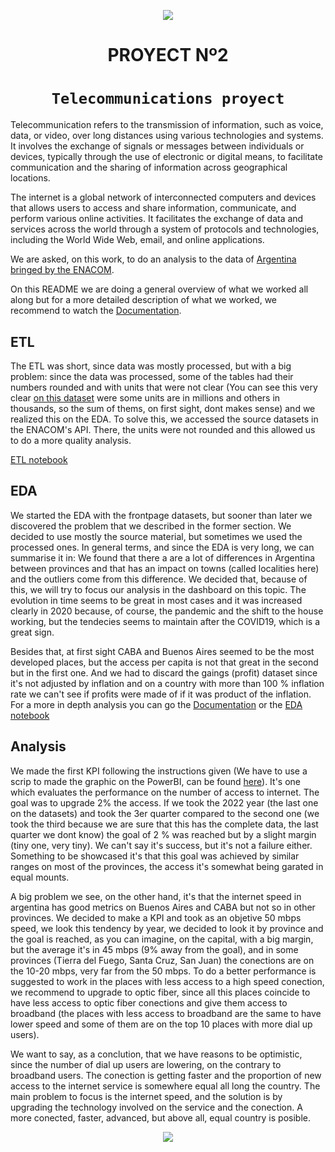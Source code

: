 <p align='center'>
<img src ="https://tynmagazine.com/wp-content/uploads/sites/3/2020/01/mundo-conectado.jpg">
<p>

<h1 align='center'>
 <b>PROYECT Nº2</b>
</h1>
 
# <h1 align="center">**`Telecommunications proyect`**</h1>

Telecommunication refers to the transmission of information, such as voice, data, or video, over long distances using various technologies and systems. It involves the exchange of signals or messages between individuals or devices, typically through the use of electronic or digital means, to facilitate communication and the sharing of information across geographical locations.

The internet is a global network of interconnected computers and devices that allows users to access and share information, communicate, and perform various online activities. It facilitates the exchange of data and services across the world through a system of protocols and technologies, including the World Wide Web, email, and online applications.

We are asked, on this work, to do an analysis to the data of [Argentina bringed by the ENACOM](https://datosabiertos.enacom.gob.ar/dashboards/20000/acceso-a-internet/).

On this README we are doing a general overview of what we worked all along but for a more detailed description of what we worked, we recommend to watch the [Documentation](https://github.com/pablorobba/Data_Analyst_Telecomunication_proyect/blob/main/Documentation.md).


## ETL

The ETL was short, since data was mostly processed, but with a big problem: since the data was processed, some of the tables had their numbers rounded and with units that were not clear (You can see this very clear [on this dataset](https://datosabiertos.enacom.gob.ar/dataviews/240976/total-nacional-de-accesos-a-internet-fijo-por-banda-ancha-y-banda-angosta/) were some units are in millions and others in thousands, so the sum of thems, on first sight, dont makes sense) and we realized this on the EDA. To solve this, we accessed the source datasets in the ENACOM's API. There, the units were not rounded and this allowed us to do a more quality analysis. 

[ETL notebook](https://github.com/pablorobba/Data_Analyst_Telecomunication_proyect/blob/main/1%20-%20ETL.ipynb)


## EDA

We started the EDA with the frontpage datasets, but sooner than later we discovered the problem that we described  in the former section. We decided to use mostly the source material, but sometimes we used the processed ones. In general terms, and since the EDA is very long, we can summarise it in: We found that there a are a lot of differences in Argentina between provinces and that has an impact on towns (called localities here) and the outliers come from this difference. We decided that, because of this, we will try to focus our analysis in the dashboard on this topic. The evolution in time seems to be great in most cases and it was increased clearly in 2020 because, of course, the pandemic and the shift to the house working, but the tendecies seems to maintain after the COVID19, which is a great sign.

Besides that, at first sight CABA and Buenos Aires seemed to be the most developed places, but the access per capita is not that great in the second but in the first one. And we had to discard the gaings (profit) dataset since it's not adjusted by inflation and on a country with more than 100 % inflation rate we can't see if profits were made of if it was product of the inflation. For a more in depth analysis you can go the [Documentation](https://github.com/pablorobba/Data_Analyst_Telecomunication_proyect/blob/main/Documentation.md) or the [EDA notebook](https://github.com/pablorobba/Data_Analyst_Telecomunication_proyect/blob/main/2%20-%20EDA.ipynb)


## Analysis 

We made the first KPI following the instructions given (We have to use a scrip to made the graphic on the PowerBI, can be found [here](https://github.com/pablorobba/Data_Analyst_Telecomunication_proyect/blob/main/script_powerbi.py)). It's one which evaluates the performance on the number of access to internet. The goal was to upgrade 2% the access. If we took the 2022 year (the last one on the datasets) and took the 3er quarter compared to the second one (we took the third because we are sure that this has the complete data, the last quarter we dont know) the goal of 2 % was reached but by a slight margin (tiny one, very tiny). We can't say it's success, but it's not a failure either. Something to be showcased it's that this goal was achieved by similar ranges on most of the provinces, the access it's somewhat being garated in equal mounts.

A big problem we see, on the other hand, it's that the internet speed in argentina has good metrics on Buenos Aires and CABA but not so in other provinces. We decided to make a KPI and took as an objetive 50 mbps speed, we look this tendency by year, we decided to look it by province and the goal is reached, as you can imagine, on the capital, with a big margin, but the average it's in 45 mbps (9% away from the goal), and in some provinces (Tierra del Fuego, Santa Cruz, San Juan) the conections are on the 10-20 mbps, very far from the 50 mbps. To do a better performance is suggested to work in the places with less access to a high speed conection, we recommend to upgrade to optic fiber, since all this places coincide to have less access to optic fiber conections and give them access to broadband (the places with less access to broadband are the same to have lower speed and some of them are on the top 10 places with more dial up users).

We want to say, as a conclution, that we have reasons to be optimistic, since the number of dial up users are lowering, on the contrary to broadband users. The conection is getting faster and the proportion of new access to the internet service is somewhere equal all long the country. The main problem to focus is the internet speed, and the solution is by upgrading the technology involved on the service and the conection. A more conected, faster, advanced, but above all, equal country is posible.


<p align='center'>
<img src ="https://as1.ftcdn.net/v2/jpg/04/67/85/46/1000_F_467854633_zTkc7XOGo73RhY4V7HFjBkW2mteE7UqL.jpg">